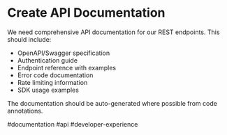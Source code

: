 # Create API Documentation

We need comprehensive API documentation for our REST endpoints. This should include:

- OpenAPI/Swagger specification
- Authentication guide
- Endpoint reference with examples
- Error code documentation
- Rate limiting information
- SDK usage examples

The documentation should be auto-generated where possible from code annotations.

#documentation #api #developer-experience